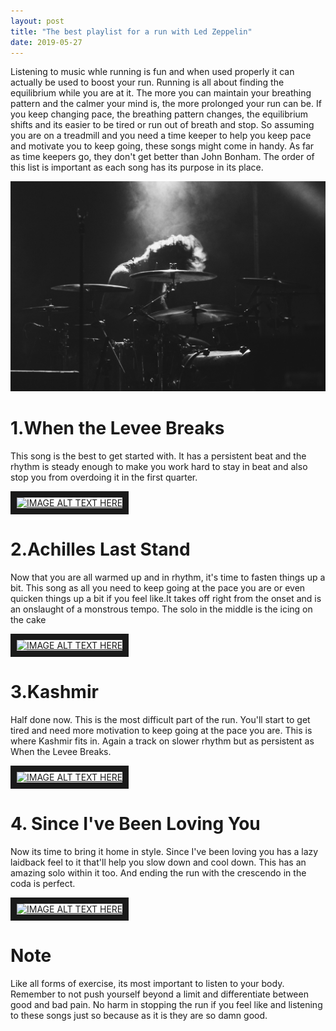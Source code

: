 ```yaml
---
layout: post
title: "The best playlist for a run with Led Zeppelin"
date: 2019-05-27
---
```



Listening to music whle running is fun and when used properly it can actually be used to boost your run. Running is all about finding the equilibrium while you are at it. The more you can maintain your breathing pattern and the calmer your mind is, the more prolonged your run can be. If you keep changing pace, the breathing pattern changes, the equilibrium shifts and its easier to be tired or run out of breath and stop. So assuming you are on a treadmill and you need a time keeper to help you keep pace and motivate you to keep going, these songs might come in handy. As far as time keepers go, they don't get better than John Bonham. The order of this list is important as each song has its purpose in its place.


![My helpful screenshot](assets/img/drummer.jpg)


# 1.When the Levee Breaks
This song is the best to get started with. It has a persistent beat and the rhythm is steady enough to make you work hard to stay in beat and also stop you from overdoing it in the first quarter.

<a href="http://www.youtube.com/watch?feature=player_embedded&v=uwiTs60VoTM
" target="_blank"><img src="http://img.youtube.com/vi/uwiTs60VoTM/0.jpg" 
alt="IMAGE ALT TEXT HERE" width="240" height="180" border="10" /></a>


# 2.Achilles Last Stand
Now that you are all warmed up and in rhythm, it's time to fasten things up a bit. This song as all you need to keep going at the pace you are or even quicken things up a bit if you feel like.It takes off right from the onset and is an onslaught of a monstrous tempo. The solo in the middle is the icing on the cake

<a href="http://www.youtube.com/watch?feature=player_embedded&v=1t4KLOm7pO0
" target="_blank"><img src="http://img.youtube.com/vi/1t4KLOm7pO0/0.jpg" 
alt="IMAGE ALT TEXT HERE" width="240" height="180" border="10" /></a>

# 3.Kashmir
Half done now. This is the most difficult part of the run. You'll start to get tired and need more motivation to keep going at the pace you are. This is where Kashmir fits in. Again a track on slower rhythm but as persistent as When the Levee Breaks.  

<a href="http://www.youtube.com/watch?feature=player_embedded&v=tzVJPgCn-Z8
" target="_blank"><img src="http://img.youtube.com/vi/tzVJPgCn-Z8/0.jpg" 
alt="IMAGE ALT TEXT HERE" width="240" height="180" border="10" /></a>


# 4. Since I've Been Loving You
Now its time to bring it home in style. Since I've been loving you has a lazy laidback feel to it that'll help you slow down and cool down. This has an amazing solo within it too. And ending the run with the crescendo in the coda is perfect.

<a href="http://www.youtube.com/watch?feature=player_embedded&v=N_lSJ-0Gl7Q
" target="_blank"><img src="http://img.youtube.com/vi/N_lSJ-0Gl7Q/0.jpg" 
alt="IMAGE ALT TEXT HERE" width="240" height="180" border="10" /></a>



# Note
 Like all forms of exercise, its most important to listen to your body. Remember to not push yourself beyond a limit and differentiate between good and bad pain. No harm in stopping the run if you feel like and listening to these songs just so because as it is they are so damn good.
